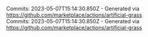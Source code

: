 Commits: 2023-05-07T15:14:30.850Z - Generated via https://github.com/marketplace/actions/artificial-grass
<br>
Commits: 2023-05-07T15:14:30.850Z - Generated via https://github.com/marketplace/actions/artificial-grass
<br>

